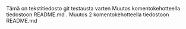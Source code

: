 Tämä on tekstitiedosto git testausta varten
Muutos komentokehotteella tiedostoon README.md
. Muutos 2 komentokehotteella tiedostoon README.md
